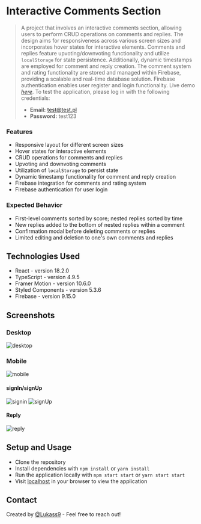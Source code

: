 # Interactive Comments Section

> A project that involves an interactive comments section, allowing users to perform CRUD operations on comments and replies. The design aims for responsiveness across various screen sizes and incorporates hover states for interactive elements. Comments and replies feature upvoting/downvoting functionality and utilize `localStorage` for state persistence. Additionally, dynamic timestamps are employed for comment and reply creation. The comment system and rating functionality are stored and managed within Firebase, providing a scalable and real-time database solution. Firebase authentication enables user register and login functionality.
> Live demo [_here_](https://lukass9.github.io/interactive-comments-section/).
> To test the application, please log in with the following credentials:
>
> - **Email:** test@test.pl
> - **Password:** test123

### Features

- Responsive layout for different screen sizes
- Hover states for interactive elements
- CRUD operations for comments and replies
- Upvoting and downvoting comments
- Utilization of `localStorage` to persist state
- Dynamic timestamp functionality for comment and reply creation
- Firebase integration for comments and rating system
- Firebase authentication for user login

### Expected Behavior

- First-level comments sorted by score; nested replies sorted by time
- New replies added to the bottom of nested replies within a comment
- Confirmation modal before deleting comments or replies
- Limited editing and deletion to one's own comments and replies

## Technologies Used

- React - version 18.2.0
- TypeScript - version 4.9.5
- Framer Motion - version 10.6.0
- Styled Components - version 5.3.6
- Firebase - version 9.15.0

## Screenshots

### Desktop

![desktop](dessktop.png)

### Mobile

![mobile](mobile.png)

#### signIn/signUp

![signin](login.png) ![signUp](register.png)

#### Reply

![reply](reply.png)

## Setup and Usage

- Clone the repository
- Install dependencies with `npm install` or `yarn install`
- Run the application locally with `npm start start` or `yarn start start`
- Visit [localhost](http://localhost:3000) in your browser to view the application

## Contact

Created by [@Lukass9](https://github.com/Lukass9) - Feel free to reach out!
